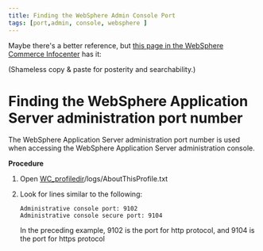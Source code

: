 ```yaml
---
title: Finding the WebSphere Admin Console Port
tags: [port,admin, console, websphere ]
---
```

Maybe there's a better reference, but
[this page in the WebSphere Commerce Infocenter](http://pic.dhe.ibm.com/infocenter/wchelp/v7r0m0/topic/com.ibm.commerce.install.doc/tasks/tigfindwasport.htm)
has it:

(Shameless copy & paste for posterity and searchability.)

# Finding the WebSphere Application Server administration port number

The WebSphere Application Server administration port number is used
when accessing the WebSphere Application Server administration
console.

<div id="vcc_sp_div_37" class="tasklabel" tabindex="7">

**Procedure**

</div>

1.  <span id="vcc_sp_li_40"><span id="vcc_sp_span_41" class="ph cmd" tabindex="11">Open
    [WC\_profiledir](http://pic.dhe.ibm.com/infocenter/wchelp/v7r0m0/topic/com.ibm.commerce.base.doc/misc/mabhelp.htm#mabhelp__WC_profiledir)/logs/AboutThisProfile.txt</span></span>

2.  <span id="vcc_sp_li_44"><span id="vcc_sp_span_45" class="ph cmd" tabindex="14">Look
    for lines similar to the following:</span></span>
    
    ``` pre codeblock
    Administrative console port: 9102
    Administrative console secure port: 9104
    ```
    
    In the preceding example, 9102 is the port for http protocol, and
    9104 is the port for https protocol

